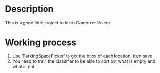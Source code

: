 # Description
This is a good little project to learn Computer Vision
# Working process
1. Use 'ParkingSpacePicker' to get the bbox of each location, then save
2. You need to train the classifier to be able to sort out what is empty and what is not
